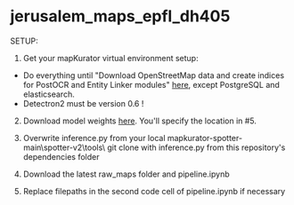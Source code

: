 # jerusalem_maps_epfl_dh405

SETUP:

1. Get your mapKurator virtual environment setup:
- Do everything until "Download OpenStreetMap data and create indices for PostOCR and Entity Linker modules" [here](https://knowledge-computing.github.io/mapkurator-doc/#/docs/install1), except PostgreSQL and elasticsearch.
- Detectron2 must be version 0.6 !

2. Download model weights [here](https://drive.google.com/file/d/1agOzYbhZPDVR-nqRc31_S6xu8yR5G1KQ/view). You'll specify the location in #5.

3. Overwrite inference.py from your local mapkurator-spotter-main\spotter-v2\tools\ git clone with inference.py from this repository's dependencies folder

4. Download the latest raw_maps folder and pipeline.ipynb

5. Replace filepaths in the second code cell of pipeline.ipynb if necessary

